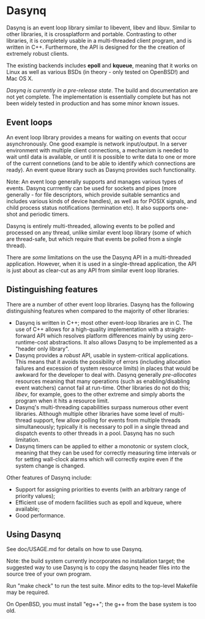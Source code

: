 # Dasynq

Dasynq is an event loop library similar to libevent, libev and libuv. Similar to other libraries, it is
crossplatform and portable. Contrasting to other libraries, it is completely usable in
a multi-threaded client program, and is written in C++. Furthermore, the API is designed for the
the creation of extremely robust clients.

The existing backends includes **epoll** and **kqueue**, meaning that it works on Linux as well as various
BSDs (in theory - only tested on OpenBSD!) and Mac OS X.

*Dasynq is currently in a pre-release state*. The build and documentation are not yet
complete. The implementation is essentially complete but has not been widely tested in production
and has some minor known issues.


## Event loops

An event loop library provides a means for waiting on events that occur asynchronously. One good
example is network input/output. In a server environment with multiple client connections, a mechanism 
is needed to wait until data is available, or until it is possible to write data to one or more of the
current connetions (and to be able to identify _which_ connections are ready). An event queue library such 
as Dasynq provides such functionality.

Note: An event loop generally supports and manages various types of events. Dasynq currrently
can be used for sockets and pipes (more generally - for file descriptors, which provide suitable semantics
and includes various kinds of device handles), as well as for POSIX signals, and child process
status notifications (termination etc). It also supports one-shot and periodic timers.

Dasynq is entirely multi-threaded, allowing events to be polled and processed on any thread, unlike similar
event loop library (some of which are thread-safe, but which require that events be polled from a single 
thread).

There are _some_ limitations on the use the Dasynq API in a multi-threaded application. However,
when it is used in a single-thread application, the API is just about as clear-cut as any API from similar
event loop libraries.


## Distinguishing features

There are a number of other event loop libraries. Dasynq has the following distinguishing features
when compared to the majority of other libraries:

- Dasynq is written in C++; most other event-loop libraries are in C. The use of C++ allows for a
  high-quality implementation with a straight-forward API which resolves platform differences mainly by
  using zero-runtime-cost abstractions. It also allows Dasynq to be implemented as a "header only library".
- Dasynq provides a *robust* API, usable in system-critical applications. This means that it avoids the
  possibility of errors (including allocation failures and excession of system resource limits)
  in places that would be awkward for the developer to deal with. Dasynq generally *pre-allocates* resources
  meaning that many operations (such as enabling/disabling event watchers) cannot fail at run-time. Other
  libraries do not do this; *libev*, for example, goes to the other extreme and simply aborts the program
  when it hits a resource limit.
- Dasynq's multi-threading capabilities surpass numerous other event libraries. Although multiple other
  libraries have some level of multi-thread support, few allow polling for events from multiple threads
  simultaneously; typically it is necessary to poll in a single thread and dispatch events to other
  threads in a pool. Dasynq has no such limitation.
- Dasynq timers can be applied to either a monotonic or system clock, meaning that they can be used for
  correctly measuring time intervals or for setting wall-clock alarms which will correctly expire even
  if the system change is changed.

Other features of Dasynq include:

- Support for assigning priorities to events (with an arbitrary range of priority values);
- Efficient use of modern facilities such as epoll and kqueue, where available;
- Good performance.


## Using Dasynq

See doc/USAGE.md for details on how to use Dasynq.

Note: the build system currently incorporates no installation target; the suggested way to use Dasynq is to
copy the dasynq header files into the source tree of your own program.

Run "make check" to run the test suite. Minor edits to the top-level Makefile may be required.

On OpenBSD, you must install "eg++"; the g++ from the base system is too old.
